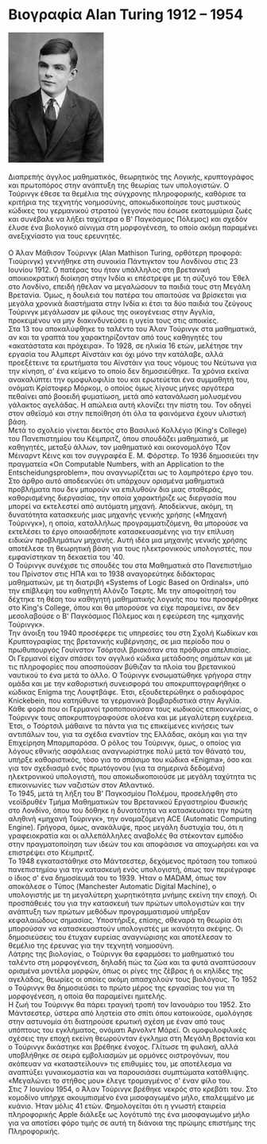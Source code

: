 # Βιογραφία Alan Turing 1912 – 1954
![AlanTuring](/images/AlanTuring.jpeg)
<br>
<br>
Διαπρεπής άγγλος μαθηματικός, θεωρητικός της Λογικής, κρυπτογράφος και πρωτοπόρος στην ανάπτυξη της θεωρίας των υπολογιστών. Ο Τούρινγκ έθεσε τα θεμέλια της σύγχρονης πληροφορικής, καθόρισε τα κριτήρια της τεχνητής νοημοσύνης, αποκωδικοποίησε τους μυστικούς κώδικες του γερμανικού στρατού (γεγονός που έσωσε εκατομμύρια ζωές και συνέβαλε να λήξει ταχύτερα ο Β' Παγκόσμιος Πόλεμος) και σχεδόν έλυσε ένα βιολογικό αίνιγμα στη μορφογένεση, το οποίο ακόμη παραμένει ανεξιχνίαστο για τους ερευνητές.
<br>
<br>
Ο Άλαν Μάθισον Τούρινγκ (Alan Mathison Turing, ορθότερη προφορά: Τιούρινγκ) γεννήθηκε στη συνοικία Πάντιγκτον του Λονδίνου στις 23 Ιουνίου 1912. Ο πατέρας του ήταν υπάλληλος στη βρετανική αποικιοκρατική διοίκηση στην Ινδία κι επέστρεψε με τη σύζυγό του Έθελ στο Λονδίνο, επειδή ήθελαν να μεγαλώσουν τα παιδιά τους στη Μεγάλη Βρετανία. Όμως, η δουλειά του πατέρα του απαιτούσε να βρίσκεται για μεγάλα χρονικά διαστήματα στην Ινδία κι έτσι τα δύο παιδιά του ζεύγους Τούρινγκ  μεγάλωσαν με φίλους της οικογένειας στην Αγγλία, προκειμένου να μην διακινδυνεύσει η υγεία τους στις αποικίες.
<br>
Στα 13 του αποκαλύφθηκε το ταλέντο του Άλαν Τούρινγκ στα μαθηματικά, αν και τα γραπτά του χαρακτηρίζονταν από τους καθηγητές του «ακατάστατα και πρόχειρα». Το 1928, σε ηλικία 16 ετών, μελέτησε την εργασία του Άλμπερτ Αϊνστάιν και όχι μόνο την κατάλαβε, αλλά προεξέτεινε τα ερωτήματα του Αϊνστάιν για τους νόμους του Νεύτωνα για την κίνηση, σ' ένα κείμενο το οποίο δεν δημοσιεύθηκε. Τα χρόνια εκείνα ανακαλύπτει την ομοφυλοφιλία του και ερωτεύεται ένα συμμαθητή του, ονόματι Κρίστοφερ Μόρκομ, ο οποίος όμως λίγους μήνες αργότερα πεθαίνει από βοοειδή φυματίωση, μετά από κατανάλωση μολυσμένου γάλακτος αγελάδας. Η απώλεια αυτή κλονίζει την πίστη του. Τον οδηγεί στον αθεϊσμό και στην πεποίθηση ότι όλα τα φαινόμενα έχουν υλιστική βάση.
<br>
Μετά το σχολείο γίνεται δεκτός στο Βασιλικό Κολλέγιο (King's College) του Πανεπιστημίου του Κέιμπριτζ, όπου σπουδάζει μαθηματικά, με καθηγητές, μεταξύ άλλων, τον μαθηματικό και οικονομολόγο Τζον Μέιναρντ Κέινς και τον συγγραφέα Ε. Μ. Φόρστερ. Το 1936 δημοσιεύει την πραγματεία «On Computable Numbers, with an Application to the Entscheidungsproblem», που αναγνωρίζεται ως το λαμπρότερο έργο του. Στο άρθρο αυτό αποδεικνύει ότι υπάρχουν ορισμένα μαθηματικά προβλήματα που δεν μπορούν να επιλυθούν δια μιας σταθεράς, καθορισμένης διεργασίας, την οποία χαρακτήριζε ως διεργασία που μπορεί να εκτελεστεί από αυτόματη μηχανή. Αποδείκνυε, ακόμη, τη δυνατότητα κατασκευής μιας μηχανής γενικής χρήσης («Μηχανή Τούρινγκ»), η οποία, καταλλήλως προγραμματιζόμενη, θα μπορούσε να εκτελέσει το έργο οποιασδήποτε κατασκευασμένης για την επίλυση ειδικών προβλημάτων μηχανής. Αυτή ιδέα μια μηχανής γενικής χρήσης αποτέλεσε τη θεωρητική βάση για τους ηλεκτρονικούς υπολογιστές, που εμφανίστηκαν τη δεκαετία του '40.
<br>
Ο Τούρινγκ συνέχισε τις σπουδές του στα Μαθηματικά στο Πανεπιστήμιο του Πρίνστον στις ΗΠΑ και το 1938 αναγορεύτηκε διδάκτορας μαθηματικών, με τη διατριβή «Systems of Logic Based on Ordinals», υπό την επίβλεψη του καθηγητή Αλόνζο Τσερτς. Με την αποφοίτησή του δέχτηκε τη θέση του καθηγητή μαθηματικής λογικής που του προσφέρθηκε στο King's College, όπου και θα μπορούσε να είχε παραμείνει, αν δεν μεσολαβούσε ο Β' Παγκόσμιος Πόλεμος και η εφεύρεση της «μηχανής Τούρινγκ».
<br>
Την άνοιξη του 1940 προσέφερε τις υπηρεσίες του στη Σχολή Κωδίκων και Κρυπτογραφίας της βρετανικής κυβέρνησης, σε μια περίοδο που ο πρωθυπουργός Γουίνστον Τσόρτσιλ βρισκόταν στα πρόθυρα απελπισίας. Οι Γερμανοί είχαν σπάσει τον αγγλικό κώδικα μετάδοσης σημάτων και με τις πληροφορίες που αποσπούσαν βύθιζαν τα πλοία του βρετανικού ναυτικού το ένα μετά το άλλο. Ο Τούρινγκ ενσωματώθηκε γρήγορα στην ομάδα και με την καθοριστική συνεισφορά του αποκρυπτογραφήθηκε ο κώδικας Enigma της Λουφτβάφε. Έτσι, εξουδετερώθηκε ο ραδιοφάρος  Knickebein, που κατηύθυνε τα γερμανικά βομβαρδιστικά στην Αγγλία.
<br>
Κάθε φορά που οι Γερμανοί τροποποιούσαν τους κωδικούς επικοινωνίας, ο Τούρινγκ τους αποκρυπτογραφούσε ολοένα και με μεγαλύτερη ευχέρεια. Έτσι, ο Τσόρτσιλ μάθαινε τα πάντα για τις επικείμενες κινήσεις των αντιπάλων του, για τα σχέδια εναντίον της Ελλάδας, ακόμη και για την Επιχείρηση Μπαρμπαρόσα. Ο ρόλος του Τούρινγκ, όμως, ο οποίος για λόγους εθνικής ασφάλειας αναγνωρίστηκε πολύ μετά τον θάνατό του, υπήρξε καθοριστικός, τόσο για το σπάσιμο του κώδικα «Enigma», όσο και για τον σχεδιασμό ενός πρωτόγονου (για τα σημερινά δεδομένα) ηλεκτρονικού υπολογιστή, που αποκωδικοποιούσε με μεγάλη ταχύτητα τις επικοινωνίες των ναζιστών στον Ατλαντικό.
<br>
Το 1945, μετά τη λήξη του Β' Παγκοσμίου Πολέμου, προσελήφθη στο νεοϊδρυθέν Τμήμα Μαθηματικών του Βρετανικού Εργαστηρίου Φυσικής στο Λονδίνο, όπου του δόθηκε η δυνατότητα να κατασκευάσει την πρώτη αληθινή «μηχανή Τούρινγκ», την ονομαζόμενη ACE (Automatic Computing Engine). Γρήγορα, όμως, ανακάλυψε, προς μεγάλη δυστυχία του, ότι η γραφειοκρατία και οι αλλεπάλληλες αναβολές θα στέκονταν εμπόδιο στην πραγματοποίηση των ιδεών του και αποφάσισε να αποχωρήσει και να επιστρέψει στο Κέιμπριτζ.
<br>
Το 1948 εγκαταστάθηκε στο Μάντσεστερ, δεχόμενος πρόταση του τοπικού πανεπιστημίου για την κατασκευή ενός υπολογιστή, όπως τον περιέγραφε ο ίδιος σ' ένα δημοσίευμά του το 1939. Ήταν ο MADAM, όπως τον αποκάλεσε ο Τύπος (Manchester Automatic Digital Machine), ο υπολογιστής με τη μεγαλύτερη χωρητικότητα μνήμης εκείνη την εποχή. Οι προσπάθειές του για την κατασκευή των πρώτων υπολογιστών και την ανάπτυξη των πρώτων μεθόδων προγραμματισμού υπήρξαν κεφαλαιώδους σημασίας. Υποστήριξε, επίσης, σθεναρά τη θεωρία ότι μπορούσαν να κατασκευαστούν υπολογιστές με ικανότητα σκέψης. Οι δημοσιεύσεις του έτυχαν ευρείας αναγνώρισης και αποτέλεσαν το θεμέλιο της έρευνας για την τεχνητή νοημοσύνη.
<br>
Λάτρης της βιολογίας, ο Τούρινγκ θα εφαρμόσει το μαθηματικό του ταλέντο στη μορφογένεση, δηλαδή πώς τα ζώα και τα φυτά αναπτύσσουν ορισμένα μοντέλα μορφών, όπως οι ρίγες της ζέβρας ή οι κηλίδες της αγελάδας, θεωρίες οι οποίες ακόμη απασχολούν τους βιολόγους. Το 1952 ο Τούρινγκ θα δημοσιεύσει το πρώτο μέρος της εργασίας του για τη μορφογένεση, η οποία θα παραμείνει ημιτελής.
<br>
Η ζωή του Τούρινγκ θα πάρει τραγική τροπή τον Ιανουάριο του 1952. Στο Μάντσεστερ, ύστερα από ληστεία στο σπίτι όπου κατοικούσε, ομολόγησε στην αστυνομία ότι διατηρούσε ερωτική σχέση με έναν από τους υπόπτους του εγκλήματος, ονόματι Άρνολντ Μάρεϊ. Οι ομοφυλοφιλικές σχέσεις την εποχή εκείνη θεωρούνταν έγκλημα στη Μεγάλη Βρετανία και ο Τούρινγκ δικάστηκε και βρέθηκε ένοχος. Γλίτωσε τη φυλακή, αλλά υποβλήθηκε σε σειρά εμβολιασμών με ορμόνες οιστρογόνων, που σκόπευαν να «καταστείλουν» τις επιθυμίες του, με αποτέλεσμα να αναπτύξει γυναικομαστία και να παρουσιάσει συμπτώματα κατάθλιψης. «Μεγαλώνει το στήθος μου» έλεγε τρομαγμένος σ' έναν φίλο του.
<br>
Στις 7 Ιουνίου 1954, ο Άλαν Τούρινγκ βρέθηκε νεκρός στο κρεβάτι του. Στο κομοδίνο υπήρχε ακουμπισμένο ένα μισοφαγωμένο μήλο, επαλειμμένο με κυάνιο. Ήταν μόλις 41 ετών. Φημολογείται ότι η γνωστή εταιρεία πληροφορικής Apple διάλεξε ως λογότυπό της ένα μισοφαγωμένο μήλο για να αποτίσει φόρο τιμής σε αυτή τη διάνοια της πρώιμης επιστήμης της Πληροφορικής.

